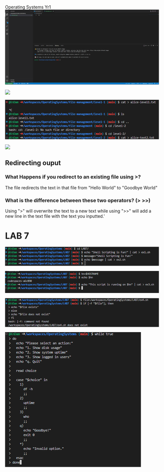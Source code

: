 Operating Systems Yr1
![](./Screenshots/Screenshot_20230201_130150.png)  

![](./Screenshots/Screenshots/Screenshot%202023-03-01%20180532.png)  

![](./Screenshots/Screenshot%202023-03-01%20181012.png)  

![](./Screenshots/Screenshot%202023-03-01%20181441.png)  


## Redirecting ouput
### What Happens if you redirect to an existing file using >?
The file redirects the text in that file from "Hello World" to "Goodbye World"

### What is the difference between these two operators? (> >>)
Using ">" will overwrite the text to a new text while using ">>" will add a new line in the text file with the text you inputted.'

# LAB 7

![](./Screenshots/Screenshot%202023-03-08%20120953.png)  

![](./Screenshots/Screenshot%202023-03-08%20121710.png)  

![](./Screenshots/Screenshot%202023-03-08%20122707.png)  

![](./Screenshots/Screenshot%202023-03-08%20123114.png)  
